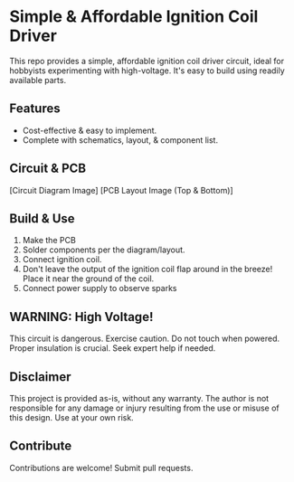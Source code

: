 # Simple & Affordable Ignition Coil Driver

This repo provides a simple, affordable ignition coil driver circuit, ideal for hobbyists experimenting with high-voltage.  It's easy to build using readily available parts.

## Features

* Cost-effective & easy to implement.
* Complete with schematics, layout, & component list.

## Circuit & PCB

[Circuit Diagram Image]
[PCB Layout Image (Top & Bottom)]

## Build & Use
1. Make the PCB
1. Solder components per the diagram/layout.
2. Connect ignition coil.
3. Don't leave the output of the ignition coil flap around in the breeze! Place it near the ground of the coil.
4. Connect power supply to observe sparks
   
## **WARNING: High Voltage!**
This circuit is dangerous.  Exercise caution.  Do not touch when powered.  Proper insulation is crucial.  Seek expert help if needed.

## Disclaimer
This project is provided as-is, without any warranty. The author is not responsible for any damage or injury resulting from the use or misuse of this design.  Use at your own risk.

## Contribute
Contributions are welcome! Submit pull requests.
